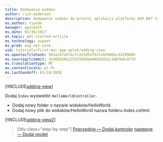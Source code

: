 ```yaml
---
title: Dodawanie widoku
author: rick-anderson
description: Dodawanie widoku do prostej aplikacji platformy ASP.NET Core MVC
ms.author: riande
manager: wpickett
ms.date: 03/30/2017
ms.topic: get-started-article
ms.technology: aspnet
ms.prod: asp.net-core
uid: tutorials/first-mvc-app-xplat/adding-view
ms.openlocfilehash: 563ac87a57acfc2d1d54761fa93966bc33299805
ms.sourcegitcommit: 3e303620a125325bb9abd4b2d315c106fb8c47fd
ms.translationtype: MT
ms.contentlocale: pl-PL
ms.lasthandoff: 01/19/2018
---
```

[!INCLUDE[adding-view](../../includes/mvc-intro/adding_view1.md)]

Dodaj `Index` wyświetlić `HelloWorldController`.

* Dodaj nowy folder o nazwie *widoków/HelloWorld*.
* Dodaj nowy plik do *widoków/HelloWorld* nazwa folderu *Index.cshtml*.

[!INCLUDE[adding-view2](../../includes/mvc-intro/adding_view2.md)]

>[!div class="step-by-step"]
[Poprzednie — Dodaj kontroler](adding-controller.md)
[następne — Dodaj model](adding-model.md)
